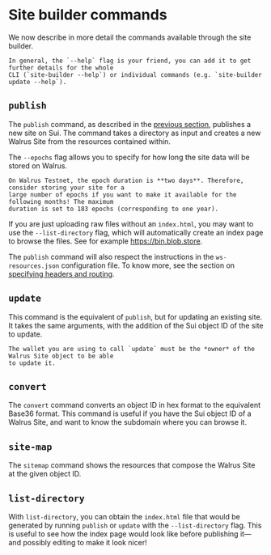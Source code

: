 # Site builder commands

We now describe in more detail the commands available through the site builder.

```admonish tip
In general, the `--help` flag is your friend, you can add it to get further details for the whole
CLI (`site-builder --help`) or individual commands (e.g. `site-builder update --help`).
```

## `publish`

The `publish` command, as described in the [previous section](./tutorial-publish.md), publishes a
new site on Sui. The command takes a directory as input and creates a new Walrus Site from the
resources contained within.

The `--epochs` flag allows you to specify for how long the site data will be stored on Walrus.

```admonish danger title="Epoch duration on Walrus Testnet"
On Walrus Testnet, the epoch duration is **two days**. Therefore, consider storing your site for a
large number of epochs if you want to make it available for the following months! The maximum
duration is set to 183 epochs (corresponding to one year).
```

If you are just uploading raw files without an `index.html`, you may want to use the
`--list-directory` flag, which will automatically create an index page to browse the files. See for
example <https://bin.blob.store>.

The `publish` command will also respect the instructions in the `ws-resources.json` configuration
file. To know more, see the section on [specifying headers and routing](./routing.md).

## `update`

This command is the equivalent of `publish`, but for updating an existing site. It takes the same
arguments, with the addition of the Sui object ID of the site to update.

```admonish note
The wallet you are using to call `update` must be the *owner* of the Walrus Site object to be able
to update it.
```

## `convert`

The `convert` command converts an object ID in hex format to the equivalent Base36 format. This
command is useful if you have the Sui object ID of a Walrus Site, and want to know the subdomain
where you can browse it.

## `site-map`

The `sitemap` command shows the resources that compose the Walrus Site at the given object ID.

## `list-directory`

With `list-directory`, you can obtain the `index.html` file that would be generated by running
`publish` or `update` with the `--list-directory` flag. This is useful to see how the index page
would look like before publishing it—and possibly editing to make it look nicer!
